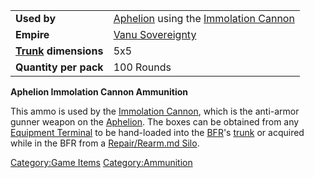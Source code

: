 |                                             |                                                                                                   |
| ------------------------------------------- | ------------------------------------------------------------------------------------------------- |
| **Used by**                                 | [Aphelion](Aphelion.md) using the [Immolation Cannon](Immolation_Cannon.md) |
| **Empire**                                  | [Vanu Sovereignty](Vanu_Sovereignty.md)                                                |
| **[Trunk](Trunk.md) dimensions** | 5x5                                                                                               |
| **Quantity per pack**                       | 100 Rounds                                                                                        |

**Aphelion Immolation Cannon Ammunition**

This ammo is used by the [Immolation
Cannon](Immolation_Cannon.md), which is the anti-armor gunner
weapon on the [Aphelion](Aphelion.md). The boxes can be obtained
from any [Equipment Terminal](Equipment_Terminal.md) to be
hand-loaded into the [BFR](BFR.md)'s [trunk](trunk.md)
or acquired while in the BFR from a [Repair/Rearm.md
Silo](Repair/Rearm_Silo.md).

[Category:Game Items](Category:Game_Items.md)
[Category:Ammunition](Category:Ammunition.md)
